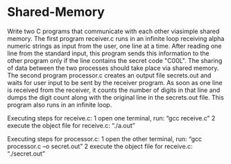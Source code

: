# Shared-Memory
Write two  C programs that communicate with each other viasimple shared memory. 
The first program receiver.c  runs in an infinite loop receiving alpha numeric strings as input from the user, 
one line at a time. After reading one line from the standard input, 
this program sends this information to the other program only if the line contains the secret code "C00L". 
The sharing of data between the two processes should take place via shared memory. 
The second program processor.c creates an output file secrets.out and waits for user input to be sent by the receiver program. 
As soon as one line is received from the receiver, it counts the number of digits in 
that line and dumps the digit count along with the original line in the secrets.out file. 
This program also runs in an infinite loop.

Executing steps for receive.c:
1 open one terminal, run:  “gcc receive.c”
2 execute the object file for receive.c: “./a.out”

Executing steps for processor.c:
1 open the other terminal, run:  “gcc processor.c –o secret.out”
2 execute the object file for receive.c: “./secret.out”
